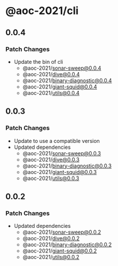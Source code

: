 # @aoc-2021/cli

## 0.0.4

### Patch Changes

- Update the bin of cli
  - @aoc-2021/sonar-sweep@0.0.4
  - @aoc-2021/dive@0.0.4
  - @aoc-2021/binary-diagnostic@0.0.4
  - @aoc-2021/giant-squid@0.0.4
  - @aoc-2021/utils@0.0.4

## 0.0.3

### Patch Changes

- Update to use a compatible version
- Updated dependencies
  - @aoc-2021/sonar-sweep@0.0.3
  - @aoc-2021/dive@0.0.3
  - @aoc-2021/binary-diagnostic@0.0.3
  - @aoc-2021/giant-squid@0.0.3
  - @aoc-2021/utils@0.0.3

## 0.0.2

### Patch Changes

- Updated dependencies
  - @aoc-2021/sonar-sweep@0.0.2
  - @aoc-2021/dive@0.0.2
  - @aoc-2021/binary-diagnostic@0.0.2
  - @aoc-2021/giant-squid@0.0.2
  - @aoc-2021/utils@0.0.2
